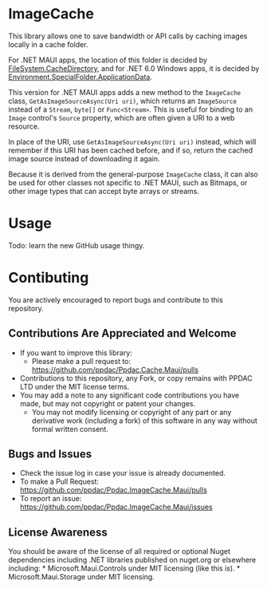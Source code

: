 # ImageCache
This library allows one to save bandwidth or API calls by caching images locally in a cache folder.

For .NET MAUI apps, the location of this folder is decided by [FileSystem.CacheDirectory](https://learn.microsoft.com/en-us/dotnet/api/microsoft.maui.storage.filesystem.cachedirectory), 
and for .NET 6.0 Windows apps, it is decided by [Environment.SpecialFolder.ApplicationData](https://docs.microsoft.com/en-us/dotnet/api/system.environment.specialfolder?view=net-6.0#System_Environment_SpecialFolder_ApplicationData).

This version for .NET MAUI apps adds a new method to the `ImageCache` class, `GetAsImageSourceAsync(Uri uri)`, which returns an `ImageSource` instead of a `Stream`, `byte[]` or `Func<Stream>`.
This is useful for binding to an `Image` control's `Source` property, which are often given a URI to a web resource.

In place of the URI, use `GetAsImageSourceAsync(Uri uri)` instead, which will remember if this URI has been cached before, and if so, return the cached image source instead of downloading it again.

Because it is derived from the general-purpose `ImageCache` class, it can also be used for other classes not specific to .NET MAUI, such as Bitmaps, or other image types that can accept
byte arrays or streams.

# Usage
Todo: learn the new GitHub usage thingy.

# Contibuting
You are actively encouraged to report bugs and contribute to this repository.

Contributions Are Appreciated and Welcome
--------------------------------------------
* If you want to improve this library:
   - Please make a pull request to: https://github.com/ppdac/Ppdac.Cache.Maui/pulls
* Contributions to this repository, any Fork, or copy remains with PPDAC LTD under the MIT license terms.
* You may add a note to any significant code contributions you have made, but may not copyright or patent your changes.
    * You may not modify licensing or copyright of any part or any derivative work (including a fork) of this software in any way without formal written consent.

Bugs and Issues
--------------------------------------------
* Check the issue log in case your issue is already documented.
* To make a Pull Request: https://github.com/ppdac/Ppdac.ImageCache.Maui/pulls
* To report an issue: https://github.com/ppdac/Ppdac.ImageCache.Maui/issues

License Awareness
--------------------------------------------
You should be aware of the license of all required or optional Nuget dependencies including .NET libraries published on nuget.org or elsewhere including:
    * Microsoft.Maui.Controls under MIT licensing (like this is).
    * Microsoft.Maui.Storage under MIT licensing.